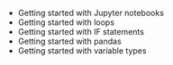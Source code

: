 - Getting started with Jupyter notebooks
- Getting started with loops
- Getting started with IF statements
- Getting started with pandas
- Getting started with variable types